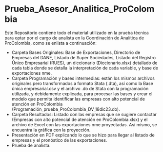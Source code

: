 # Prueba_Asesor_Analitica_ProColombia
Este Repositorio contiene todo el material utilizado en la prueba técnica para optar por el cargo de analista en la Coordinación de Analítica de ProColombia, como se enlista a continuación:

- Carpeta Bases Originales: Base de Exportaciones, Directorio de Empresas del DANE, Listado de Super Sociedades, Listado del Registro Único Empresarial (RUES), un diccionario (Diccionario.xlsx) detallado de cada tabla donde se detalla la interpretación de cada variable, y base de exportaciones nme.
- Carpeta Programación y bases intermedias: están los mismos archivos originales pero transformados a formato Stata (.dta), así como la Base única empresarial.csv y el archivo .do de Stata con la programación utilizada, y debidamente explicada, para procesar las bases y crear el modelo que permita identificar las empresas con alto potencial de atención en ProColombia (Programación_prueba_ProColombia_DV_18dic23.do). 
- Carpeta Resultados: Listado con las empresas que se sugiere contactar (Empresas con alto potencial de atención en ProColombia.xlsx) y el archivo de Excel con las exportaciones nme proyectadas. Así mismo, se encuentra la gráfica con la proyección.
- Presentación en PDF explicando lo que se hizo para llegar al listado de empresas y el pronóstico de las exportaciones.
- Prueba de analista.
